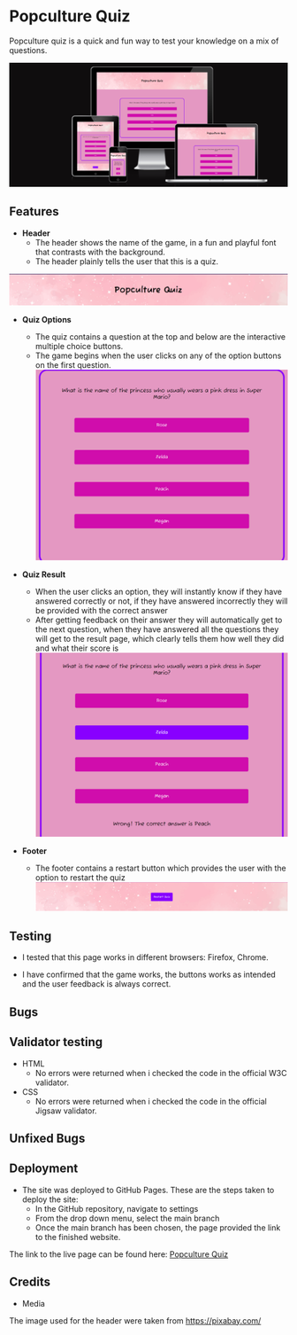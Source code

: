 # Popculture Quiz

Popculture quiz is a quick and fun way to test your knowledge on a mix of questions.

![Screenshot of diffrent screens](assets/images/screenshot-screens.png)

## Features 


* **Header**
  - The header shows the name of the game, in a fun and playful font 
    that contrasts with the background.
  - The header plainly tells the user that this is a quiz. 

![Screenshot of header](assets/images/screenshot-header.png)

* **Quiz Options**
  - The quiz contains a question at the top and below are the interactive multiple choice buttons.
  - The game begins when the user clicks on any of the option buttons on the first question. 
  ![Screenshot of quiz](assets/images/screenshot-quiz.png)

* **Quiz Result**
  - When the user clicks an option, they will instantly know if they have answered correctly or not, 
  if they have answered incorrectly they will be provided with the correct answer
  - After getting feedback on their answer they will automatically get to the next question, when they have answered all the questions they will get to the result page, which clearly tells them how well they did and what their score is 
  ![Screenshot of feedback during gameplay](assets/images/screenshot-feedback.png)
  
* **Footer**
  - The footer contains a restart button which provides the user with the option to restart the quiz
  ![Screenshot of footer with restart button](assets/images/screenshot-footer.png)

## Testing

* I tested that this page works in different browsers: Firefox, Chrome.

* I have confirmed that the game works, the buttons works as intended and the user feedback is always correct.

## Bugs


## Validator testing

* HTML
  - No errors were returned when i checked the code in the official W3C validator.
* CSS
  - No errors were returned when i checked the code in the official Jigsaw validator.


## Unfixed Bugs

## Deployment

* The site was deployed to GitHub Pages. These are the steps taken to deploy the site: 
  - In the GitHub repository, navigate to settings
  - From the drop down menu, select the main branch
  - Once the main branch has been chosen, the page provided the link to the finished website.

The link to the live page can be found here: [Popculture Quiz](https://allyxpally.github.io/PortfolioProject2-quiz/)

## Credits

* Media

The image used for the header were taken from https://pixabay.com/